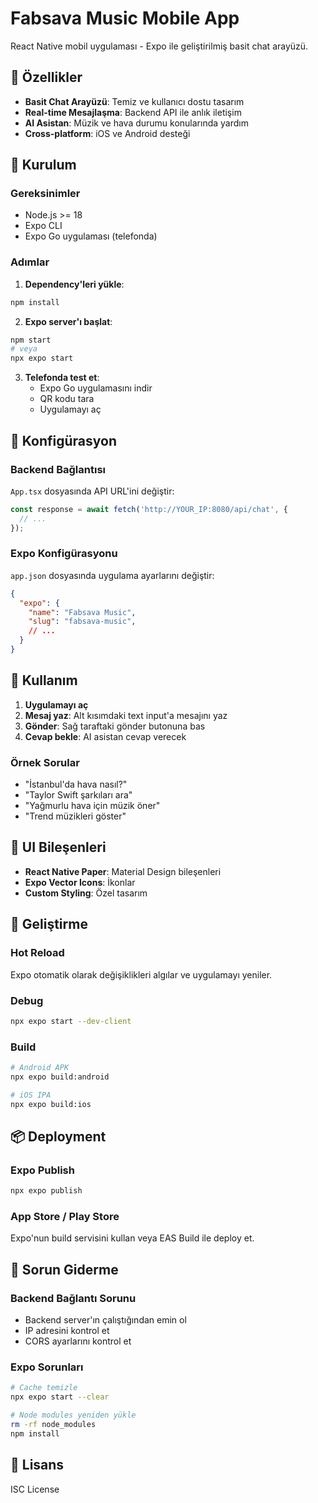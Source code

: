 # Fabsava Music Mobile App

React Native mobil uygulaması - Expo ile geliştirilmiş basit chat arayüzü.

## 📱 Özellikler

- **Basit Chat Arayüzü**: Temiz ve kullanıcı dostu tasarım
- **Real-time Mesajlaşma**: Backend API ile anlık iletişim
- **AI Asistan**: Müzik ve hava durumu konularında yardım
- **Cross-platform**: iOS ve Android desteği

## 🚀 Kurulum

### Gereksinimler
- Node.js >= 18
- Expo CLI
- Expo Go uygulaması (telefonda)

### Adımlar

1. **Dependency'leri yükle**:
```bash
npm install
```

2. **Expo server'ı başlat**:
```bash
npm start
# veya
npx expo start
```

3. **Telefonda test et**:
   - Expo Go uygulamasını indir
   - QR kodu tara
   - Uygulamayı aç

## 🔧 Konfigürasyon

### Backend Bağlantısı
`App.tsx` dosyasında API URL'ini değiştir:

```typescript
const response = await fetch('http://YOUR_IP:8080/api/chat', {
  // ...
});
```

### Expo Konfigürasyonu
`app.json` dosyasında uygulama ayarlarını değiştir:

```json
{
  "expo": {
    "name": "Fabsava Music",
    "slug": "fabsava-music",
    // ...
  }
}
```

## 📱 Kullanım

1. **Uygulamayı aç**
2. **Mesaj yaz**: Alt kısımdaki text input'a mesajını yaz
3. **Gönder**: Sağ taraftaki gönder butonuna bas
4. **Cevap bekle**: AI asistan cevap verecek

### Örnek Sorular
- "İstanbul'da hava nasıl?"
- "Taylor Swift şarkıları ara"
- "Yağmurlu hava için müzik öner"
- "Trend müzikleri göster"

## 🎨 UI Bileşenleri

- **React Native Paper**: Material Design bileşenleri
- **Expo Vector Icons**: İkonlar
- **Custom Styling**: Özel tasarım

## 🔧 Geliştirme

### Hot Reload
Expo otomatik olarak değişiklikleri algılar ve uygulamayı yeniler.

### Debug
```bash
npx expo start --dev-client
```

### Build
```bash
# Android APK
npx expo build:android

# iOS IPA
npx expo build:ios
```

## 📦 Deployment

### Expo Publish
```bash
npx expo publish
```

### App Store / Play Store
Expo'nun build servisini kullan veya EAS Build ile deploy et.

## 🐛 Sorun Giderme

### Backend Bağlantı Sorunu
- Backend server'ın çalıştığından emin ol
- IP adresini kontrol et
- CORS ayarlarını kontrol et

### Expo Sorunları
```bash
# Cache temizle
npx expo start --clear

# Node modules yeniden yükle
rm -rf node_modules
npm install
```

## 📄 Lisans

ISC License

